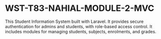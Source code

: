 # WST-T83-NAHIAL-MODULE-2-MVC
This Student Information System built with Laravel. It provides secure authentication for admins and students, with role-based access control. It includes modules for managing students, subjects, enrolments, and grades.
